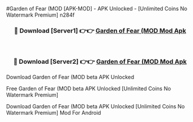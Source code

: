 #Garden of Fear (MOD [APK-MOD] - APK Unlocked - [Unlimited Coins No Watermark Premium] n284f



<div align="center">

<h3>🔴 Download [Server1] 👉👉 <a href="https://momento.my/?title=Garden_of_Fear_(MOD">Garden of Fear (MOD Mod Apk</a></h3><br>

<h3>🔴 Download [Server2] 👉👉 <a href="https://momento.my/?title=Garden_of_Fear_(MOD">Garden of Fear (MOD Mod Apk</a></h3>
</div>



Download Garden of Fear (MOD beta APK Unlocked

Free Garden of Fear (MOD beta APK Unlocked [Unlimited Coins No Watermark Premium]

Download Garden of Fear (MOD beta APK Unlocked [Unlimited Coins No Watermark Premium] Mod For Android
